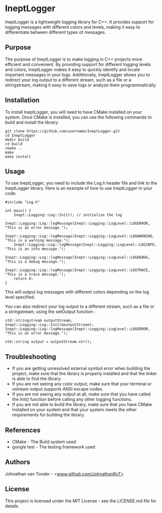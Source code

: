 # IneptLogger
IneptLogger is a lightweight logging library for C++. It provides support for logging messages with different colors and levels, making it easy to differentiate between different types of messages.

## Purpose
The purpose of IneptLogger is to make logging in C++ projects more efficient and convenient. By providing support for different logging levels and colors, IneptLogger makes it easy to quickly identify and locate important messages in your logs. Additionally, IneptLogger allows you to redirect your log output to a different stream, such as a file or a stringstream, making it easy to save logs or analyze them programmatically.

## Installation
To install IneptLogger, you will need to have CMake installed on your system. Once CMake is installed, you can use the following commands to build and install the library:
```
git clone https://github.com/username/IneptLogger.git
cd IneptLogger
mkdir build
cd build
cmake ..
make
make install
```

## Usage
To use IneptLogger, you need to include the Log.h header file and link to the IneptLogger library.
Here is an example of how to use IneptLogger in your code:

```
#include "Log.h"

int main() {
    Inept::Logging::Log::Init(); // initialize the log
    Inept::Logging::Log::logMessage(Inept::Logging::LogLevel::LOGERROR, "This is an error message.");
    Inept::Logging::Log::logMessage(Inept::Logging::LogLevel::LOGWARNING, "This is a warning message.");
    Inept::Logging::Log::logMessage(Inept::Logging::LogLevel::LOGINFO, "This is an info message.");
    Inept::Logging::Log::logMessage(Inept::Logging::LogLevel::LOGDEBUG, "This is a debug message.");
    Inept::Logging::Log::logMessage(Inept::Logging::LogLevel::LOGTRACE, "This is a trace message.");
    return 0;
}
```

This will output log messages with different colors depending on the log level specified.

You can also redirect your log output to a different stream, such as a file or a stringstream, using the setOutput function :

```
std::stringstream outputStream;
Inept::Logging::Log::Init(&outputStream);
Inept::Logging::Log::logMessage(Inept::Logging::LogLevel::LOGERROR, "This is an error message.");

std::string output = outputStream.str();
```
## Troubleshooting
- If you are getting unresolved external symbol error when building the project, make sure that the library is properly installed and that the linker is able to find the library.
- If you are not seeing any color output, make sure that your terminal or ostream output supports ANSI escape codes.
- If you are not seeing any output at all, make sure that you have called the Init() function before calling any other logging functions.
- If you are not able to build the library, make sure that you have CMake installed on your system and that your system meets the other requirements for building the library.

## References
- CMake - The Build system used
- google test - The testing framework used

## Authors
Johnathan van Tonder - <www.github.com/JohnathanRvT>

## License
This project is licensed under the MIT License - see the LICENSE.md file for details

